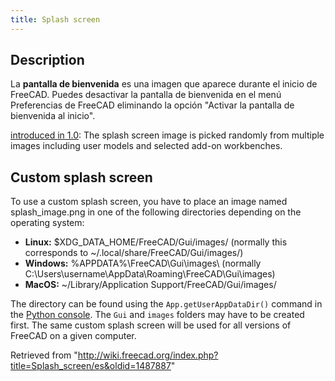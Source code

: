 ```yaml
---
title: Splash screen
---
```

## Description

La **pantalla de bienvenida** es una imagen que aparece durante el inicio de FreeCAD. Puedes desactivar la pantalla de bienvenida en el menú Preferencias de FreeCAD eliminando la opción "Activar la pantalla de bienvenida al inicio".

[introduced in 1.0](/Release_notes_1.0 "Release notes 1.0"): The splash screen image is picked randomly from multiple images including user models and selected add-on workbenches.

## Custom splash screen

To use a custom splash screen, you have to place an image named splash\_image.png in one of the following directories depending on the operating system:

* **Linux:** $XDG\_DATA\_HOME/FreeCAD/Gui/images/ (normally this corresponds to ~/.local/share/FreeCAD/Gui/images/)
* **Windows:** %APPDATA%\FreeCAD\Gui\images\ (normally C:\Users\username\AppData\Roaming\FreeCAD\Gui\images\)
* **MacOS:** ~/Library/Application Support/FreeCAD/Gui/images/

The directory can be found using the `App.getUserAppDataDir()` command in the [Python console](/Python_console "Python console"). The `Gui` and `images` folders may have to be created first. The same custom splash screen will be used for all versions of FreeCAD on a given computer.

Retrieved from "<http://wiki.freecad.org/index.php?title=Splash_screen/es&oldid=1487887>"
